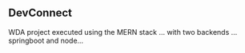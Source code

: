## DevConnect
WDA project executed using the MERN stack
... with two backends ... springboot and node...